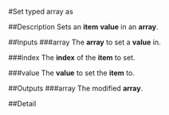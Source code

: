 #Set typed array as

##Description
Sets an **item** **value** in an **array**.

##Inputs
###array
The **array** to set a **value** in.

###index
The **index** of the **item** to set.

###value
The **value** to set the **item** to.

##Outputs
###array
The modified **array**.

##Detail

